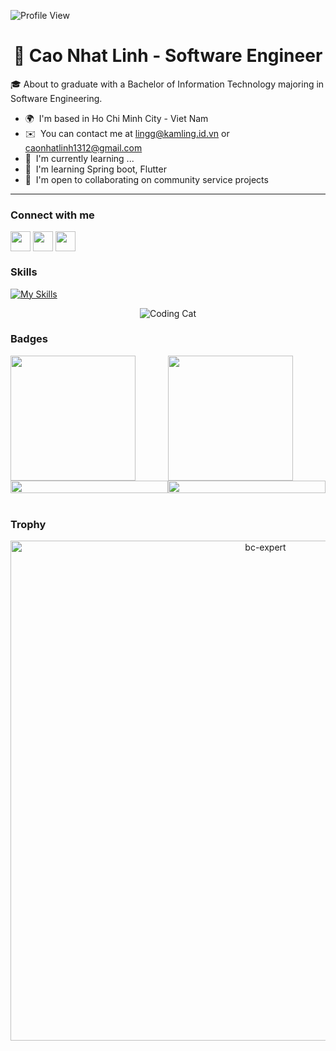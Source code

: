 ![Profile View](https://komarev.com/ghpvc/?username=CaoNhatLinh&style=flat-square)

<h1 align="center"> 👋 Cao Nhat Linh - Software Engineer </h1>

🎓 About to graduate with a Bachelor of Information Technology majoring in Software Engineering.

* 🌍  I'm based in Ho Chi Minh City - Viet Nam
* ✉️  You can contact me at [lingg@kamling.id.vn](mailto:lingg@kamling.id.vn) or [caonhatlinh1312@gmail.com](mailto:caonhatlinh1312@gmail.com)
* 🚀  I'm currently  learning ...
* 🧠  I'm learning Spring boot, Flutter
* 🤝  I'm open to collaborating on community service projects
--- 
### Connect with me
<a href = 'https://www.linkedin.com/in/linh-cao-24577a252'> <img width = '32px' align= 'center' src="https://raw.githubusercontent.com/rahulbanerjee26/githubAboutMeGenerator/main/icons/linked-in-alt.svg"/></a> 
<a href = 'https://github.com/CaoNhatLinh'> <img width = '32px' align= 'center' src="https://raw.githubusercontent.com/rahulbanerjee26/githubAboutMeGenerator/main/icons/github.svg"/></a>
<a href = 'https://www.facebook.com/kam1213.2002'> <img width = '32px' align= 'center' src="https://raw.githubusercontent.com/rahulbanerjee26/githubAboutMeGenerator/main/icons/facebook.svg"/></a>

### Skills

[![My Skills](https://skillicons.dev/icons?i=js,ts,git,java,cpp,cs,php,html,jquery,css,scss,bootstrap,laravel,dotnet,firebase,flutter,nodejs,mongodb,mysql,linux,idea,photoshop)](https://skillicons.dev)
<p align="center">
   <img align="center" src="https://data.whicdn.com/images/131201358/original.gif" alt="Coding Cat"/>
</p>


### Badges
<div style="display:grid;grid-template-columns: auto auto;"> 
<img  height="200px" src="https://github-readme-stats.vercel.app/api?username=CaoNhatLinh&count_private=true&show_icons=true&theme=tokyonight" />
<img  height="200px" src="https://github-readme-stats.vercel.app/api/top-langs/?username=CaoNhatLinh&layout=compact&theme=tokyonight&langs_count=9" />
<img  height="100%" src="https://github-readme-streak-stats.herokuapp.com/?user=CaoNhatLinh&theme=tokyonight&hide_border=true&mode=weekly" />
<img  height="100%" src="https://leetcard.jacoblin.cool/CaoNhatLinh?border=0&theme=dark" />
</div>
</br>

### Trophy

<p align="center"> <a href="https://github.com/ryo-ma/github-profile-trophy"><img src="https://github-profile-trophy.vercel.app/?username=CaoNhatLinh&theme=tokyonight&no-frame=true&row=1&&margin-w=30&no-bg=false" alt="bc-expert" width="800px"/></a></p>



